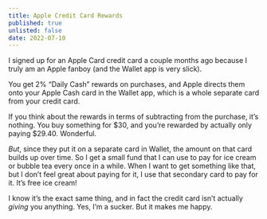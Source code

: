 ```yaml
---
title: Apple Credit Card Rewards
published: true
unlisted: false
date: 2022-07-10
---
```


I signed up for an Apple Card credit card a couple months ago because I truly am an Apple fanboy (and the Wallet app is very slick).

You get 2% “Daily Cash” rewards on purchases, and Apple directs them onto your Apple Cash card in the Wallet app, which is a whole separate card from your credit card.

If you think about the rewards in terms of subtracting from the purchase, it’s nothing. You buy something for $30, and you’re rewarded by actually only paying $29.40. Wonderful.

_But_, since they put it on a separate card in Wallet, the amount on that card builds up over time. So I get a small fund that I can use to pay for ice cream or bubble tea every once in a while. When I want to get something like that, but I don’t feel great about paying for it, I use that secondary card to pay for it. It’s free ice cream!

I know it’s the exact same thing, and in fact the credit card isn’t actually _giving_ you anything. Yes, I’m a sucker. But it makes me happy.
